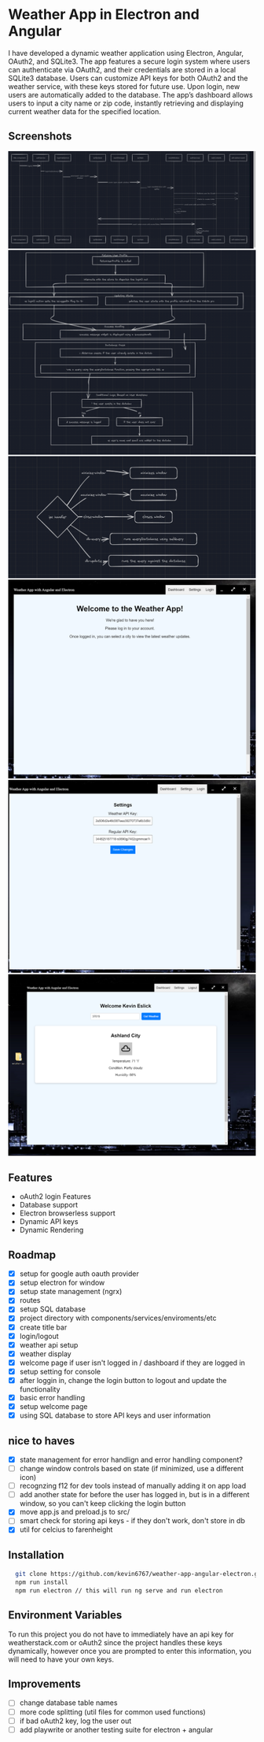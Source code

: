 
# Weather App in Electron and Angular

I have developed a dynamic weather application using Electron, Angular, OAuth2, and SQLite3. The app features a secure login system where users can authenticate via OAuth2, and their credentials are stored in a local SQLite3 database. Users can customize API keys for both OAuth2 and the weather service, with these keys stored for future use. Upon login, new users are automatically added to the database. The app’s dashboard allows users to input a city name or zip code, instantly retrieving and displaying current weather data for the specified location.



## Screenshots

![Login flow](/images/weather-app-angular-electron-user-login-flow.PNG)
![Post login flow](/images/post_login.PNG)
![ipc handlers flow](/images/ipc_handlers_flow.PNG)
![Dashboard](/images/weather_app1.PNG)
![Settings Page](/images/settings_page.PNG)
![Dashboard Logged in](/images/logged_in_dashboard_weather_search.PNG)


## Features

- oAuth2 login Features
- Database support
- Electron browserless support
- Dynamic API keys
- Dynamic Rendering 

## Roadmap

* [x]  setup for google auth oauth provider
* [x]  setup electron for window 
* [x]  setup state management (ngrx)
* [x]  routes
* [x]  setup SQL database
* [x]  project directory with components/services/enviroments/etc
* [x]  create title bar
* [x]  login/logout
* [x]  weather api setup
* [x]  weather display
* [x]  welcome page if user isn't logged in / dashboard if they are logged in
* [x]  setup setting for console
* [x]  after loggin in, change the login button to logout and update the functionality
* [x]  basic error handling
* [x]  setup welcome page 
* [x]  using SQL database to store API keys and user information

 ## nice to haves 
* [x]  state management for error handlign and error handling component?
* [ ]  change window controls based on state (if minimized, use a different icon)
* [ ]  recognzing f12 for dev tools instead of manually adding it on app load
* [ ]  add another state for before the user has logged in, but is in a different window, so you can't keep clicking the login button
* [x]  move app.js and preload.js to src/
* [ ]  smart check for storing api keys - if they don't work, don't store in db
* [x]  util for celcius to farenheight

## Installation

```bash
  git clone https://github.com/kevin6767/weather-app-angular-electron.git
  npm run install
  npm run electron // this will run ng serve and run electron
```

## Environment Variables

To run this project you do not have to immediately have an api key for weatherstack.com or oAuth2 since the project handles these keys dynamically, however once you are 
prompted to enter this information, you will need to have your own keys. 

## Improvements

* [ ] change database table names
* [ ] more code splitting (util files for common used functions)
* [ ] if bad oAuth2 key, log the user out
* [ ] add playwrite or another testing suite for electron + angular